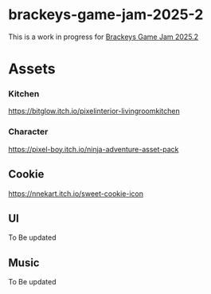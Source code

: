 # brackeys-game-jam-2025-2

This is a work in progress for [Brackeys Game Jam 2025.2](https://itch.io/jam/brackeys-14)

# Assets

### Kitchen

https://bitglow.itch.io/pixelinterior-livingroomkitchen

### Character

https://pixel-boy.itch.io/ninja-adventure-asset-pack

## Cookie

https://nnekart.itch.io/sweet-cookie-icon

## UI

To Be updated

## Music

To Be updated   
